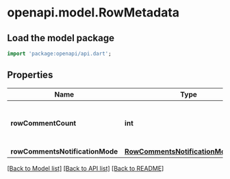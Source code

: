 # openapi.model.RowMetadata

## Load the model package
```dart
import 'package:openapi/api.dart';
```

## Properties
Name | Type | Description | Notes
------------ | ------------- | ------------- | -------------
**rowCommentCount** | **int** | How many row comments exist for this row. | [optional] 
**rowCommentsNotificationMode** | [**RowCommentsNotificationModeEnum**](RowCommentsNotificationModeEnum.md) |  | [optional] 

[[Back to Model list]](../README.md#documentation-for-models) [[Back to API list]](../README.md#documentation-for-api-endpoints) [[Back to README]](../README.md)


